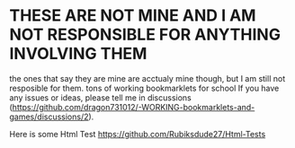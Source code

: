 # THESE ARE NOT MINE AND I AM NOT RESPONSIBLE FOR ANYTHING INVOLVING THEM
the ones that say they are mine are acctualy mine though, but I am still not resposible for them.
tons of working bookmarklets for school
If you have any issues or ideas, please tell me in discussions (https://github.com/dragon731012/-WORKING-bookmarklets-and-games/discussions/2).

Here is some Html Test https://github.com/Rubiksdude27/Html-Tests
